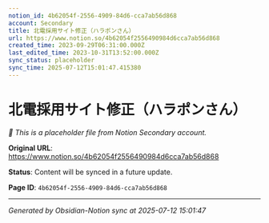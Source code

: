 ```yaml
---
notion_id: 4b62054f-2556-4909-84d6-cca7ab56d868
account: Secondary
title: 北電採用サイト修正（ハラポンさん）
url: https://www.notion.so/4b62054f2556490984d6cca7ab56d868
created_time: 2023-09-29T06:31:00.000Z
last_edited_time: 2023-10-31T13:52:00.000Z
sync_status: placeholder
sync_time: 2025-07-12T15:01:47.415380
---
```


# 北電採用サイト修正（ハラポンさん）

*🔄 This is a placeholder file from Notion Secondary account.*

**Original URL**: https://www.notion.so/4b62054f2556490984d6cca7ab56d868

**Status**: Content will be synced in a future update.

**Page ID**: `4b62054f-2556-4909-84d6-cca7ab56d868`

---

*Generated by Obsidian-Notion sync at 2025-07-12 15:01:47*
